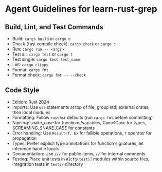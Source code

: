 # Agent Guidelines for learn-rust-grep

## Build, Lint, and Test Commands

- Build: `cargo build` or `cargo b`
- Check (fast compile check): `cargo check` or `cargo c`
- Run: `cargo run -- <args>`
- Test all: `cargo test` or `cargo t`
- Test single: `cargo test test_name`
- Lint: `cargo clippy`
- Format: `cargo fmt`
- Format check: `cargo fmt -- --check`

## Code Style

- Edition: Rust 2024
- Imports: Use `use` statements at top of file, group std, external crates, then local modules
- Formatting: Follow `rustfmt` defaults (run `cargo fmt` before committing)
- Naming: snake_case for functions/variables, CamelCase for types, SCREAMING_SNAKE_CASE for constants
- Error handling: Use `Result<T, E>` for fallible operations, `?` operator for propagation
- Types: Prefer explicit type annotations for function signatures, let inference handle locals
- Documentation: Use `///` for public items, `//` for internal comments
- Testing: Place unit tests in `#[cfg(test)]` modules within source files, integration tests in `tests/` directory
